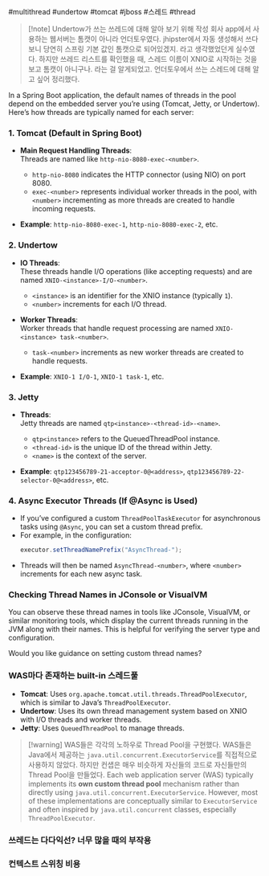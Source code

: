 #multithread #undertow #tomcat #jboss #스레드 #thread

> [!note] Undertow가 쓰는 쓰레드에 대해 알아 보기 위해 작성
> 회사 app에서 사용하는 웹서버는 톰캣이 아니라 언더토우였다. jhipster에서 자동 생성해서 쓰다보니 당연히 스프링 기본 값인 톰캣으로 되어있겠지. 라고 생각했었던게 실수였다. 하지만 쓰레드 리스트를 확인했을 때, 스레드 이름이 XNIO로 시작하는 것을 보고 톰캣이 아니구나. 라는 걸 알게되었고. 언더토우에서 쓰는 스레드에 대해 알고 싶어 정리했다.

In a Spring Boot application, the default names of threads in the pool depend on the embedded server you’re using (Tomcat, Jetty, or Undertow). Here’s how threads are typically named for each server:

### 1. **Tomcat (Default in Spring Boot)**
   - **Main Request Handling Threads**:  
     Threads are named like `http-nio-8080-exec-<number>`.
     - `http-nio-8080` indicates the HTTP connector (using NIO) on port 8080.
     - `exec-<number>` represents individual worker threads in the pool, with `<number>` incrementing as more threads are created to handle incoming requests.

   - **Example**: `http-nio-8080-exec-1`, `http-nio-8080-exec-2`, etc.

### 2. **Undertow**
   - **IO Threads**:  
     These threads handle I/O operations (like accepting requests) and are named `XNIO-<instance>-I/O-<number>`.
     - `<instance>` is an identifier for the XNIO instance (typically `1`).
     - `<number>` increments for each I/O thread.

   - **Worker Threads**:  
     Worker threads that handle request processing are named `XNIO-<instance> task-<number>`.
     - `task-<number>` increments as new worker threads are created to handle requests.

   - **Example**: `XNIO-1 I/O-1`, `XNIO-1 task-1`, etc.

### 3. **Jetty**
   - **Threads**:  
     Jetty threads are named `qtp<instance>-<thread-id>-<name>`.
     - `qtp<instance>` refers to the QueuedThreadPool instance.
     - `<thread-id>` is the unique ID of the thread within Jetty.
     - `<name>` is the context of the server.

   - **Example**: `qtp123456789-21-acceptor-0@<address>`, `qtp123456789-22-selector-0@<address>`, etc.

### 4. **Async Executor Threads (If @Async is Used)**
   - If you’ve configured a custom `ThreadPoolTaskExecutor` for asynchronous tasks using `@Async`, you can set a custom thread prefix.
   - For example, in the configuration:
     ```java
     executor.setThreadNamePrefix("AsyncThread-");
     ```
   - Threads will then be named `AsyncThread-<number>`, where `<number>` increments for each new async task.

### Checking Thread Names in JConsole or VisualVM
You can observe these thread names in tools like JConsole, VisualVM, or similar monitoring tools, which display the current threads running in the JVM along with their names. This is helpful for verifying the server type and configuration. 

Would you like guidance on setting custom thread names?

### WAS마다 존재하는 built-in 스레드풀

- **Tomcat**: Uses `org.apache.tomcat.util.threads.ThreadPoolExecutor`, which is similar to Java’s `ThreadPoolExecutor`.
- **Undertow**: Uses its own thread management system based on XNIO with I/O threads and worker threads.
- **Jetty**: Uses `QueuedThreadPool` to manage threads.

> [!warning] WAS들은 각각의 노하우로 Thread Pool을 구현했다.
> WAS들은 Java에서 제공하는 `java.util.concurrent.ExecutorService`를 직접적으로 사용하지 않았다. 하지만 컨샙은 매우 비슷하게 자신들의 코드로 자신들만의 Thread Pool을 만들었다.
> Each web application server (WAS) typically implements its **own custom thread pool** mechanism rather than directly using `java.util.concurrent.ExecutorService`. However, most of these implementations are conceptually similar to `ExecutorService` and often inspired by `java.util.concurrent` classes, especially `ThreadPoolExecutor`.

### 쓰레드는 다다익선? 너무 많을 때의 부작용

### 컨텍스트 스위칭 비용

